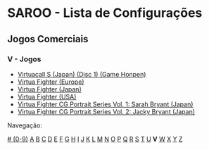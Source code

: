 # SAROO - Lista de Configurações

## Jogos Comerciais

### V - Jogos

- [Virtuacall S (Japan) (Disc 1) (Game Honpen)](../../../Regions/Retails/Japan/T-19718G/README.md)
- [Virtua Fighter (Europe)](../../../Regions/Retails/Europe/MK_8100550/README.md)
- [Virtua Fighter (Japan)](../../../Regions/Retails/Japan/GS-9001/README.md)
- [Virtua Fighter (USA)](../../../Regions/Retails/USA/MK-81005/README.md)
- [Virtua Fighter CG Portrait Series Vol. 1: Sarah Bryant (Japan)](../../../Regions/Retails/Japan/GS-9062/README.md)
- [Virtua Fighter CG Portrait Series Vol. 2: Jacky Bryant (Japan)](../../../Regions/Retails/Japan/GS-9064/README.md)

Navegação:

[# (0-9)](./09.md) [A](./A.md) [B](./B.md) [C](./C.md) [D](./D.md) [E](./E.md) [F](./F.md) [G](./G.md) [H](./H.md) [I](./I.md) [J](./J.md) [K](./K.md) [L](./L.md) [M](./M.md) [N](./N.md) [O](./O.md) [P](./P.md) [Q](./Q.md) [R](./R.md) [S](./S.md) [T](./T.md) [U](./U.md) **V** [W](./W.md) [X](./X.md) [Y](./Y.md) [Z](./Z.md)
